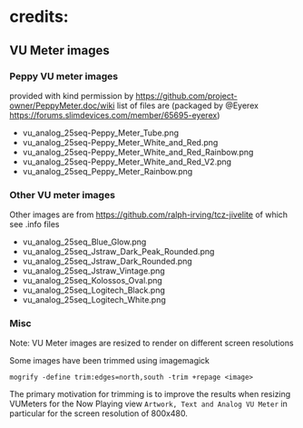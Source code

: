 # credits:
## VU Meter images
### Peppy VU meter images
provided with kind permission by https://github.com/project-owner/PeppyMeter.doc/wiki
list of files are (packaged by @Eyerex https://forums.slimdevices.com/member/65695-eyerex)
* vu_analog_25seq-Peppy_Meter_Tube.png
* vu_analog_25seq-Peppy_Meter_White_and_Red.png
* vu_analog_25seq-Peppy_Meter_White_and_Red_Rainbow.png
* vu_analog_25seq-Peppy_Meter_White_and_Red_V2.png
* vu_analog_25seq_Peppy_Meter_Rainbow.png

### Other VU meter images
Other images are from https://github.com/ralph-irving/tcz-jivelite of which
see .info files
* vu_analog_25seq_Blue_Glow.png
* vu_analog_25seq_Jstraw_Dark_Peak_Rounded.png
* vu_analog_25seq_Jstraw_Dark_Rounded.png
* vu_analog_25seq_Jstraw_Vintage.png
* vu_analog_25seq_Kolossos_Oval.png
* vu_analog_25seq_Logitech_Black.png
* vu_analog_25seq_Logitech_White.png

### Misc
Note: VU Meter images are resized to render on different screen resolutions

Some images have been trimmed using imagemagick

`mogrify -define trim:edges=north,south -trim +repage <image>`

The primary motivation for trimming is to improve the results when resizing VUMeters
for the Now Playing view `Artwork, Text and Analog VU Meter` in particular for the screen
resolution of 800x480.

